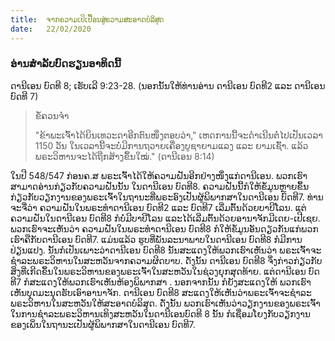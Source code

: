 ```yaml
---
title:  ຈາກຄວາມເປິເປື້ອນສູ່ຄວາມສະອາດບໍລິສຸດ
date:   22/02/2020
---
```


### ອ່ານສຳລັບບົດຮຽນອາທິດນີ້ 
ດານີເອນ ບົດທີ 8; ເຮັບເລີ 9:23-28. (ນອກນັ້ນໃຫ້ທ່ານອ່ານ ດານີເອນ ບົດທີ2 ແລະ ດານີເອນ ບົດທີ 7)

> <p>ຂໍ້ຄວນຈຳ</p>
> "ຂ້າພະເຈົ້າໄດ້ຍິນເທວະດາອີກຕົນໜຶ່ງຕອບວ່າ," ເຫດການນີ້ຈະດຳເນີນຕໍ່ໄປເປັນເວລາ 1150 ວັນ ໃນເວລານີ້ຈະບໍ່ມີການຖວາຍເຄື່ອງບູຊາຍາມແລງ ແລະ ຍາມເຊົ້າ. ແລ້ວພຣະວິຫານຈະໄດ້ຖືກສ້າງຂຶ້ນໃໝ່." (ດານີເອນ 8:14)

ໃນປີ 548/547 ກ່ອນຄ.ສ ພຣະເຈົ້າໄດ້ໃຫ້ຄວາມຝັນອີກຢ່າງໜຶ່ງແກ່ດານີເອນ. ພວກເຮົາສາມາດອ່ານກ່ຽວກັບຄວາມຝັນນັ້ນ ໃນດານີເອນ ບົດທີ8. ຄວາມຝັນນີ້ກໍໃຫ້ຂໍ້ມູນຫຼາຍຂຶ້ນກ່ຽວກັບວຽກງານຂອງພຣະເຈົ້າໃນຖານະທີ່ພຣະອົງເປັນຜູ້ພິພາກສາໃນດານີເອນ ບົດທີ7. ທ່ານຈະຈື່ວ່າ ຄວາມຝັນໃນພຣະທຳດານີເອນ ບົດທີ2 ແລະ ບົດທີ7 ເລີ່ມຕົ້ນດ້ວຍບາບີໂລນ. ແຕ່ຄວາມຝັນໃນດານີເອນ ບົດທີ8 ກໍບໍ່ມີບາບີໂລນ ແລະໄດ້ເລີ່ມຕົ້ນດ້ວຍອານາຈັກມີເດຍ-ເປີເຊຍ. ພວກເຮົາຈະເຫັນວ່າ ຄວາມຝັນໃນພຣະທຳດານີເອນ ບົດທີ8 ກໍໃຫ້ຂໍ້ມູນອັນດຽວກັນແກ່ພວກເຮົາຄືກັບດານີເອນ ບົດທີ7. ແມ່ນແລ້ວ ຮູບທີ່ພັນລະນາພາບໃນດານີເອນ ບົດທີ8 ກໍມີການປ່ຽນແປງ. ນັ້ນກໍເປັນເພາະວ່າດານີເອນ ບົດທີ8 ນັ້ນສະແດງໃຫ້ພວກເຮົາເຫັນວ່າ ພຣະເຈົ້າຈະຊຳລະພຣະວິຫານໃນສະຫວັນຈາກຄວາມຜິດບາບ. ດັ່ງນັ້ນ ດານີເອນ ບົດທີ8 ຈຶ່ງກ່າວກ່ຽວກັບສິ່ງທີ່ເກີດຂຶ້ນໃນພຣະວິຫານຂອງພຣະເຈົ້າໃນສະຫວັນໃນຊ່ວງຍຸກສຸດທ້າຍ. ແຕ່ດານີເອນ ບົດທີ7 ກໍສະແດງໃຫ້ພວກເຮົາເຫັນຫ້ອງພິພາກສາ . ນອກຈາກນັ້ນ ກໍຍັງສະແດງໃຫ້ ພວກເຮົາເຫັນບຸດມະນຸດຮັບເອົາອານາຈັກ. ດານີເອນ ບົດທີ8 ສະແດງໃຫ້ເຫັນວ່າພຣະເຈົ້າຈະຊຳລະພຣະວິຫານໃນສະຫວັນໃຫ້ສະອາດບໍລິສຸດ. ດັ່ງນັ້ນ ພວກເຮົາເຫັນວ່າວຽກງານຂອງພຣະເຈົ້າໃນການຊຳລະພຣະວິຫານເທິງສະຫວັນໃນດານີເອນບົດທີ 8 ນັ້ນ ກໍເຊື່ອມໂຍງກັບວຽກງານຂອງເພິ່ນໃນຖານະເປັນຜູ້ພິພາກສາໃນດານີເອນ ບົດທີ7.